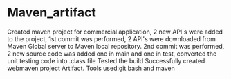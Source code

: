# Maven_artifact 
Created maven project for commercial application,
2 new API's were added to the project,
1st commit was performed,
2 API's were downloaded from Maven Global server to Maven local repository.
2nd commit was performed,
2 new source code was added one in main and one in test, 
converted the unit testing code into .class file
Tested the build
Successfully created webmaven project Artifact.
 Tools used:git bash and maven
